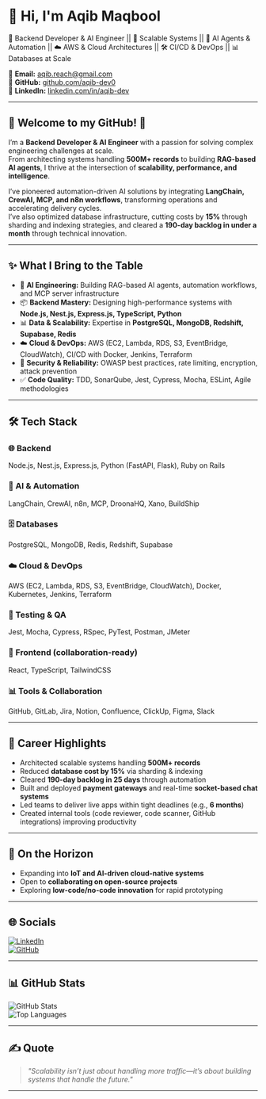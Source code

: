 # 👋 Hi, I'm Aqib Maqbool  

💼 Backend Developer & AI Engineer || 🚀 Scalable Systems || 🤖 AI Agents & Automation || ☁️ AWS & Cloud Architectures || 🛠 CI/CD & DevOps || 📊 Databases at Scale  

📧 **Email:** aqib.reach@gmail.com  
🔗 **GitHub:** [github.com/aqib-dev0](https://github.com/aqib-dev0)  
🔗 **LinkedIn:** [linkedin.com/in/aqib-dev](https://www.linkedin.com/in/aqib-dev/)  

---

## 💫 Welcome to my GitHub! 👋  

I’m a **Backend Developer & AI Engineer** with a passion for solving complex engineering challenges at scale.  
From architecting systems handling **500M+ records** to building **RAG-based AI agents**, I thrive at the intersection of **scalability, performance, and intelligence**.  

I’ve pioneered automation-driven AI solutions by integrating **LangChain, CrewAI, MCP, and n8n workflows**, transforming operations and accelerating delivery cycles.  
I’ve also optimized database infrastructure, cutting costs by **15%** through sharding and indexing strategies, and cleared a **190-day backlog in under a month** through technical innovation.  

---

## ✨ What I Bring to the Table  

- 🧠 **AI Engineering:** Building RAG-based AI agents, automation workflows, and MCP server infrastructure  
- 📦 **Backend Mastery:** Designing high-performance systems with **Node.js, Nest.js, Express.js, TypeScript, Python**  
- 📊 **Data & Scalability:** Expertise in **PostgreSQL, MongoDB, Redshift, Supabase, Redis**  
- ☁️ **Cloud & DevOps:** AWS (EC2, Lambda, RDS, S3, EventBridge, CloudWatch), CI/CD with Docker, Jenkins, Terraform  
- 🔐 **Security & Reliability:** OWASP best practices, rate limiting, encryption, attack prevention  
- ✅ **Code Quality:** TDD, SonarQube, Jest, Cypress, Mocha, ESLint, Agile methodologies  

---

## 🛠 Tech Stack  

### 🌐 Backend  
Node.js, Nest.js, Express.js, Python (FastAPI, Flask), Ruby on Rails  

### 🤖 AI & Automation  
LangChain, CrewAI, n8n, MCP, DroonaHQ, Xano, BuildShip  

### 🗄️ Databases  
PostgreSQL, MongoDB, Redis, Redshift, Supabase  

### ☁️ Cloud & DevOps  
AWS (EC2, Lambda, RDS, S3, EventBridge, CloudWatch), Docker, Kubernetes, Jenkins, Terraform  

### 🧪 Testing & QA  
Jest, Mocha, Cypress, RSpec, PyTest, Postman, JMeter  

### 🎨 Frontend (collaboration-ready)  
React, TypeScript, TailwindCSS  

### 📊 Tools & Collaboration  
GitHub, GitLab, Jira, Notion, Confluence, ClickUp, Figma, Slack  

---

## 🚀 Career Highlights  

- Architected scalable systems handling **500M+ records**  
- Reduced **database cost by 15%** via sharding & indexing  
- Cleared **190-day backlog in 25 days** through automation  
- Built and deployed **payment gateways** and real-time **socket-based chat systems**  
- Led teams to deliver live apps within tight deadlines (e.g., **6 months**)  
- Created internal tools (code reviewer, code scanner, GitHub integrations) improving productivity  

---

## 🌱 On the Horizon  

- Expanding into **IoT and AI-driven cloud-native systems**  
- Open to **collaborating on open-source projects**  
- Exploring **low-code/no-code innovation** for rapid prototyping  

---

## 🌐 Socials  

[![LinkedIn](https://img.shields.io/badge/LinkedIn-blue?logo=linkedin&logoColor=white)](https://www.linkedin.com/in/aqib-dev)  
[![GitHub](https://img.shields.io/badge/GitHub-black?logo=github&logoColor=white)](https://github.com/aqib-dev0)  

---

## 📊 GitHub Stats  

![GitHub Stats](https://github-readme-stats.vercel.app/api?username=aqib-dev0&show_icons=true&theme=radical)  
![Top Languages](https://github-readme-stats.vercel.app/api/top-langs/?username=aqib-dev0&layout=compact&theme=radical)  

---

## ✍️ Quote  

> *"Scalability isn’t just about handling more traffic—it’s about building systems that handle the future."*  

---
